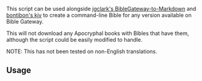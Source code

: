 This script can be used alongside [jgclark's BibleGateway-to-Markdown](https://github.com/jgclark/BibleGateway-to-Markdown) and [bontibon's kjv](https://github.com/bontibon/kjv) to create a command-line Bible for any version available on Bible Gateway.

This will not download any Apocryphal books with Bibles that have them, although the script could be easily modified to handle.

NOTE: This has not been tested on non-English translations.

## Usage


